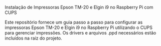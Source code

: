 Instalação de Impressoras Epson TM-20 e Elgin i9 no Raspberry Pi com CUPS

Este repositório fornece um guia passo a passo para configurar as impressoras Epson TM-20 e Elgin i9 no Raspberry Pi utilizando o CUPS para gerenciar impressões. Os drivers e arquivos .ppd necessários estão incluídos na raiz do projeto.

